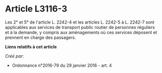 # Article L3116-3

Les 2° et 5° de l'article L. 2242-4 et les articles L. 2242-5 à L. 2242-7 sont applicables aux services de transport public
routier de personnes réguliers et à la demande, y compris aux aménagements où ces services déposent et prennent en charge des
passagers.

**Liens relatifs à cet article**

_Créé par_:

  - Ordonnance n°2016-79 du 29 janvier 2016 - art. 4
